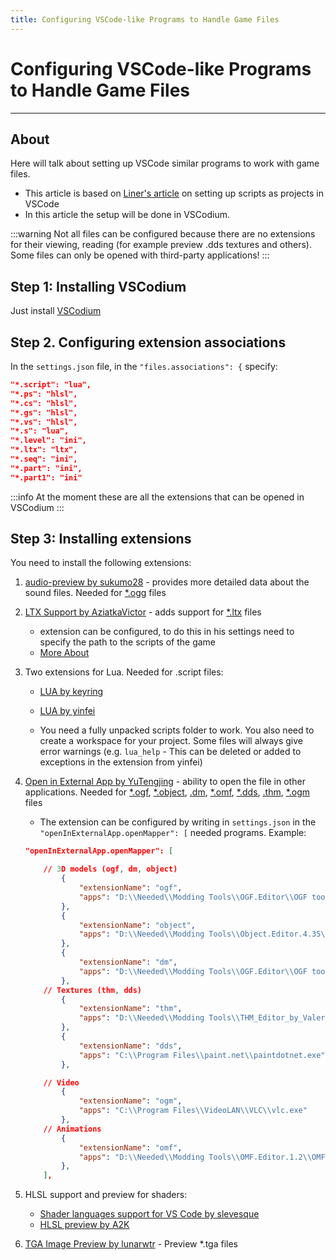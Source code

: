 ```yaml
---
title: Configuring VSCode-like Programs to Handle Game Files
---
```


# Configuring VSCode-like Programs to Handle Game Files

___

## About

Here will talk about setting up VSCode similar programs to work with game files.

- This article is based on [Liner's article](https://ap-pro.ru/forums/topic/3406-nastroyka-skriptov-stalkera-kak-proekt-v-visual-studio-code/) on setting up scripts as projects in VSCode
- In this article the setup will be done in VSCodium.

:::warning
Not all files can be configured because there are no extensions for their viewing, reading (for example preview .dds textures and others). Some files can only be opened with third-party applications!
:::

## Step 1: Installing VSCodium

Just install [VSCodium](https://vscodium.com/)

## Step 2. Configuring extension associations

In the `settings.json` file, in the `"files.associations": {` specify:

```json title="settings.json"
"*.script": "lua",
"*.ps": "hlsl",
"*.cs": "hlsl",
"*.gs": "hlsl",
"*.vs": "hlsl",
"*.s": "lua",
"*.level": "ini",
"*.ltx": "ltx",
"*.seq": "ini",
"*.part": "ini",
"*.part1": "ini"
```

:::info
At the moment these are all the extensions that can be opened in VSCodium
:::

## Step 3: Installing extensions

You need to install the following extensions:

1. [audio-preview by sukumo28](https://marketplace.visualstudio.com/items?itemName=sukumo28.wav-preview) - provides more detailed data about the sound files. Needed for [*.ogg](../references/file-formats/audio-video/ogg.md) files

2. [LTX Support by AziatkaVictor](https://marketplace.visualstudio.com/items?itemName=AziatkaVictor.ltx-support) - adds support for [*.ltx](../references/file-formats/conf-script/ltx.md) files
   - extension can be configured, to do this in his settings need to specify the path to the scripts of the game
   - [More About](../modding-tools/coding/ltx-support.md)

3. Two extensions for Lua. Needed for .script files:
   - [LUA by keyring](https://marketplace.visualstudio.com/items?itemName=keyring.Lua)
   - [LUA by yinfei](https://marketplace.visualstudio.com/items?itemName=yinfei.luahelper)

   - You need a fully unpacked scripts folder to work. You also need to create a workspace for your project. Some files will always give error warnings (e.g. `lua_help` - This can be deleted or added to exceptions in the extension from yinfei)

4. [Open in External App by YuTengjing](https://marketplace.visualstudio.com/items?itemName=YuTengjing.open-in-external-app) - ability to open the file in other applications. Needed for [*.ogf](../references/file-formats/models/ogf.md), [*.object](../references/file-formats/models/object.md), [.dm](../references/file-formats/models/dm.md), [*.omf](../references/file-formats/animations/omf.md), [*.dds](../references/file-formats/textures/dds.md), [.thm](../references/file-formats/textures/thm.md), [*.ogm](../references/file-formats/audio-video/ogm.md) files
   - The extension can be configured by writing in `settings.json` in the `"openInExternalApp.openMapper": [` needed programs. Example:

    ```json title="settings.json"
    "openInExternalApp.openMapper": [

        // 3D models (ogf, dm, object)
            {
                "extensionName": "ogf",
                "apps": "D:\\Needed\\Modding Tools\\OGF.Editor\\OGF tool.exe"
            },
            {
                "extensionName": "object",
                "apps": "D:\\Needed\\Modding Tools\\Object.Editor.4.35\\Object tool.exe"
            },
            {
                "extensionName": "dm",
                "apps": "D:\\Needed\\Modding Tools\\OGF.Editor\\OGF tool.exe"
            },
        // Textures (thm, dds)
            {
                "extensionName": "thm",
                "apps": "D:\\Needed\\Modding Tools\\THM_Editor_by_ValeroK\\THM Editor.exe"
            },
            {
                "extensionName": "dds",
                "apps": "C:\\Program Files\\paint.net\\paintdotnet.exe"
            },

        // Video
            {
                "extensionName": "ogm",
                "apps": "C:\\Program Files\\VideoLAN\\VLC\\vlc.exe"
            },
        // Animations
            {
                "extensionName": "omf",
                "apps": "D:\\Needed\\Modding Tools\\OMF.Editor.1.2\\OMF_Editor.exe"
            },
        ],
    ```

5. HLSL support and preview for shaders:
   - [Shader languages support for VS Code by slevesque](https://marketplace.visualstudio.com/items?itemName=slevesque.shader)
   - [HLSL preview by A2K](https://marketplace.visualstudio.com/items?itemName=A2K.hlsl-preview)

6. [TGA Image Preview by lunarwtr](https://marketplace.visualstudio.com/items?itemName=lunarwtr.tga-image-preview) - Preview *.tga files
